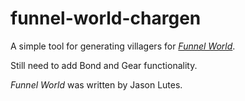 # funnel-world-chargen

A simple tool for generating villagers for <a href="https://www.drivethrurpg.com/product/137012/Funnel-World" target="_blank"><em>Funnel World</em></a>.

Still need to add Bond and Gear functionality.

<em>Funnel World</em> was written by Jason Lutes.
